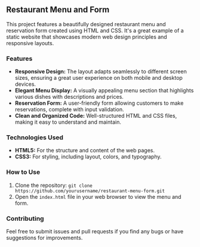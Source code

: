 ## Restaurant Menu and Form

This project features a beautifully designed restaurant menu and reservation form created using HTML and CSS. It's a great example of a static website that showcases modern web design principles and responsive layouts. 

### Features
- **Responsive Design:** The layout adapts seamlessly to different screen sizes, ensuring a great user experience on both mobile and desktop devices.
- **Elegant Menu Display:** A visually appealing menu section that highlights various dishes with descriptions and prices.
- **Reservation Form:** A user-friendly form allowing customers to make reservations, complete with input validation.
- **Clean and Organized Code:** Well-structured HTML and CSS files, making it easy to understand and maintain.

### Technologies Used
- **HTML5:** For the structure and content of the web pages.
- **CSS3:** For styling, including layout, colors, and typography.

### How to Use
1. Clone the repository: `git clone https://github.com/yourusername/restaurant-menu-form.git`
2. Open the `index.html` file in your web browser to view the menu and form.

### Contributing
Feel free to submit issues and pull requests if you find any bugs or have suggestions for improvements.

